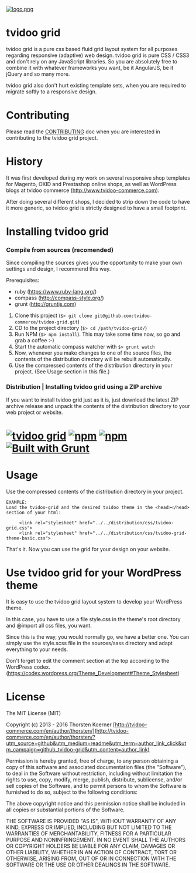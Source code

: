 [![logo.png](http://www.tvidoo-commerce.com/wp-content/uploads/2015/04/tvidoo_logo_commerce_2015_72dpi_150.png?github_repo=tvidoo-grid)](http://www.tvidoo-commerce.com/en/author/thorsten/?utm_source=github&utm_medium=readme&utm_term=logo_click&utm_campaign=github_tvidoo-grid&utm_content=logo)

tvidoo grid
===
tvidoo grid is a pure css based fluid grid layout system for all purposes regarding responsive (adaptive) web design. tvidoo grid is pure CSS / CSS3 and don't rely on any JavaScript libraries. So you are absolutely free to combine it with whatever frameworks you want, be it AngularJS, be it jQuery and so many more.

tvidoo grid also don't hurt existing template sets, when you are required to migrate softly to a responsive design.

Contributing
===
Please read the [CONTRIBUTING](https://github.com/tvidoo-commerce/tvidoo-grid/blob/master/CONTRIBUTING.md) doc when you are interested in contributing to the tvidoo grid project.

History
===
It was first developed during my work on several responsive shop templates for Magento, OXID and Prestashop online shops, as well as WordPress blogs at tvidoo commerce (http://www.tvidoo-commerce.com).

After doing several different shops, I decided to strip down the code to have it more generic, so tvidoo grid is strictly designed to have a small footprint.


Installing tvidoo grid
===
### Compile from sources (recomended)
Since compiling the sources gives you the opportunity to make your own settings and design, I recommend this way.
 
Prerequisites:
- ruby (https://www.ruby-lang.org/)
- compass (http://compass-style.org/)
- grunt (http://gruntjs.com)

1. Clone this project (```$> git clone git@github.com:tvidoo-commerce/tvidoo-grid.git```)
2. CD to the project directory (```$> cd /path/tvidoo-grid/```)
3. Run NPM (```$> npm install```). This may take some time now, so go and grab a coffee :-) 
4. Start the automatic compass watcher with ```$> grunt watch```
5. Now, whenever you make changes to one of the source files, the contents of the distribution directory will be rebuilt automatically.
6. Use the compressed contents of the distribution directory in your project. (See Usage section in this file.)

### Distribution | Installing tvidoo grid using a ZIP archive
If you want to install tvidoo grid just as it is, just download the latest ZIP archive release and unpack the contents of the distribution directory to your web project or website.


[![tvidoo grid](https://img.shields.io/badge/tvidoo--grid-v_0.9__beta-blue.svg)](https://github.com/tvidoo-commerce/tvidoo-grid) [![npm](https://img.shields.io/npm/l/express.svg)](https://opensource.org/licenses/MIT) [![npm](https://img.shields.io/npm/v/npm.svg)](https://www.npmjs.com) [![Built with Grunt](https://cdn.gruntjs.com/builtwith.png)](http://gruntjs.com/)
===

Usage
===
Use the compressed contents of the distribution directory in your project.

	EXAMPLE:
	Load the tvidoo-grid and the desired tvidoo theme in the <head></head> section of your html:
	
         <link rel="stylesheet" href="../../distribution/css/tvidoo-grid.css">
         <link rel="stylesheet" href="../../distribution/css/tvidoo-grid-theme-basic.css">
         
That's it. Now you can use the grid for your design on your website.

Use tvidoo grid for your WordPress theme
===
It is easy to use the tvidoo grid layout system to develop your WordPress theme.

In this case, you have to use a file style.css in the theme's root directory and @import all css files, you want.

Since this is the way, you would normally go, we have a better one. You can simply use the style.scss file in the sources/sass directory and adapt everything to your needs.

Don't forget to edit the comment section at the top according to the WordPress codex. (https://codex.wordpress.org/Theme_Development#Theme_Stylesheet)

License
===
The MIT License (MIT)

Copyright (c) 2013 - 2016 Thorsten Koerner [http://tvidoo-commerce.com/en/author/thorsten/](http://tvidoo-commerce.com/en/author/thorsten/?utm_source=github&utm_medium=readme&utm_term=author_link_click&utm_campaign=github_tvidoo-grid&utm_content=author_link)

Permission is hereby granted, free of charge, to any person obtaining a copy
of this software and associated documentation files (the "Software"), to deal
in the Software without restriction, including without limitation the rights
to use, copy, modify, merge, publish, distribute, sublicense, and/or sell
copies of the Software, and to permit persons to whom the Software is
furnished to do so, subject to the following conditions:

The above copyright notice and this permission notice shall be included in
all copies or substantial portions of the Software.

THE SOFTWARE IS PROVIDED "AS IS", WITHOUT WARRANTY OF ANY KIND, EXPRESS OR
IMPLIED, INCLUDING BUT NOT LIMITED TO THE WARRANTIES OF MERCHANTABILITY,
FITNESS FOR A PARTICULAR PURPOSE AND NONINFRINGEMENT. IN NO EVENT SHALL THE
AUTHORS OR COPYRIGHT HOLDERS BE LIABLE FOR ANY CLAIM, DAMAGES OR OTHER
LIABILITY, WHETHER IN AN ACTION OF CONTRACT, TORT OR OTHERWISE, ARISING FROM,
OUT OF OR IN CONNECTION WITH THE SOFTWARE OR THE USE OR OTHER DEALINGS IN
THE SOFTWARE.